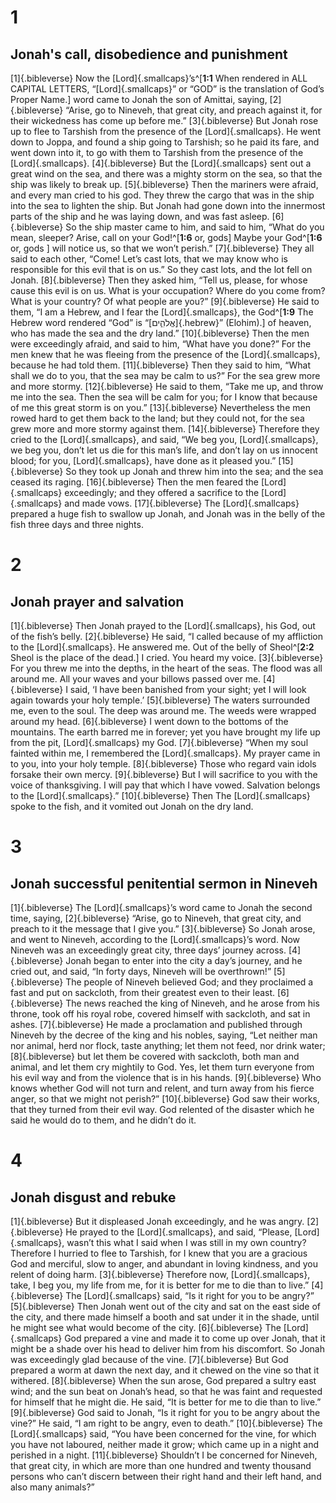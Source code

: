 # 1 
## Jonah's call, disobedience and punishment
[1]{.bibleverse} Now the [Lord]{.smallcaps}’s^[**1:1** When rendered in ALL CAPITAL LETTERS, “[Lord]{.smallcaps}” or “GOD” is the translation of God’s Proper Name.] word came to Jonah the son of Amittai, saying, [2]{.bibleverse} “Arise, go to Nineveh, that great city, and preach against it, for their wickedness has come up before me.” [3]{.bibleverse} But Jonah rose up to flee to Tarshish from the presence of the [Lord]{.smallcaps}. He went down to Joppa, and found a ship going to Tarshish; so he paid its fare, and went down into it, to go with them to Tarshish from the presence of the [Lord]{.smallcaps}. [4]{.bibleverse} But the [Lord]{.smallcaps} sent out a great wind on the sea, and there was a mighty storm on the sea, so that the ship was likely to break up. [5]{.bibleverse} Then the mariners were afraid, and every man cried to his god. They threw the cargo that was in the ship into the sea to lighten the ship. But Jonah had gone down into the innermost parts of the ship and he was laying down, and was fast asleep. [6]{.bibleverse} So the ship master came to him, and said to him, “What do you mean, sleeper? Arise, call on your God!^[**1:6** or, gods] Maybe your God^[**1:6** or, gods ] will notice us, so that we won’t perish.” [7]{.bibleverse} They all said to each other, “Come! Let’s cast lots, that we may know who is responsible for this evil that is on us.” So they cast lots, and the lot fell on Jonah. [8]{.bibleverse} Then they asked him, “Tell us, please, for whose cause this evil is on us. What is your occupation? Where do you come from? What is your country? Of what people are you?” [9]{.bibleverse} He said to them, “I am a Hebrew, and I fear the [Lord]{.smallcaps}, the God^[**1:9** The Hebrew word rendered “God” is “[אֱלֹהִ֑ים]{.hebrew}” (Elohim).] of heaven, who has made the sea and the dry land.” [10]{.bibleverse} Then the men were exceedingly afraid, and said to him, “What have you done?” For the men knew that he was fleeing from the presence of the [Lord]{.smallcaps}, because he had told them. [11]{.bibleverse} Then they said to him, “What shall we do to you, that the sea may be calm to us?” For the sea grew more and more stormy. [12]{.bibleverse} He said to them, “Take me up, and throw me into the sea. Then the sea will be calm for you; for I know that because of me this great storm is on you.” [13]{.bibleverse} Nevertheless the men rowed hard to get them back to the land; but they could not, for the sea grew more and more stormy against them. [14]{.bibleverse} Therefore they cried to the [Lord]{.smallcaps}, and said, “We beg you, [Lord]{.smallcaps}, we beg you, don’t let us die for this man’s life, and don’t lay on us innocent blood; for you, [Lord]{.smallcaps}, have done as it pleased you.” [15]{.bibleverse} So they took up Jonah and threw him into the sea; and the sea ceased its raging. [16]{.bibleverse} Then the men feared the [Lord]{.smallcaps} exceedingly; and they offered a sacrifice to the [Lord]{.smallcaps} and made vows. [17]{.bibleverse} The [Lord]{.smallcaps} prepared a huge fish to swallow up Jonah, and Jonah was in the belly of the fish three days and three nights. 

# 2 
## Jonah prayer and salvation
[1]{.bibleverse} Then Jonah prayed to the [Lord]{.smallcaps}, his God, out of the fish’s belly. [2]{.bibleverse} He said, “I called because of my affliction to the [Lord]{.smallcaps}. He answered me. Out of the belly of Sheol^[**2:2** Sheol is the place of the dead.] I cried. You heard my voice. [3]{.bibleverse} For you threw me into the depths, in the heart of the seas. The flood was all around me. All your waves and your billows passed over me. [4]{.bibleverse} I said, ‘I have been banished from your sight; yet I will look again towards your holy temple.’ [5]{.bibleverse} The waters surrounded me, even to the soul. The deep was around me. The weeds were wrapped around my head. [6]{.bibleverse} I went down to the bottoms of the mountains. The earth barred me in forever; yet you have brought my life up from the pit, [Lord]{.smallcaps} my God. [7]{.bibleverse} “When my soul fainted within me, I remembered the [Lord]{.smallcaps}. My prayer came in to you, into your holy temple. [8]{.bibleverse} Those who regard vain idols forsake their own mercy. [9]{.bibleverse} But I will sacrifice to you with the voice of thanksgiving. I will pay that which I have vowed. Salvation belongs to the [Lord]{.smallcaps}.” [10]{.bibleverse} Then The [Lord]{.smallcaps} spoke to the fish, and it vomited out Jonah on the dry land. 

# 3 
## Jonah successful penitential sermon in Nineveh
[1]{.bibleverse} The [Lord]{.smallcaps}’s word came to Jonah the second time, saying, [2]{.bibleverse} “Arise, go to Nineveh, that great city, and preach to it the message that I give you.” [3]{.bibleverse} So Jonah arose, and went to Nineveh, according to the [Lord]{.smallcaps}’s word. Now Nineveh was an exceedingly great city, three days’ journey across. [4]{.bibleverse} Jonah began to enter into the city a day’s journey, and he cried out, and said, “In forty days, Nineveh will be overthrown!” [5]{.bibleverse} The people of Nineveh believed God; and they proclaimed a fast and put on sackcloth, from their greatest even to their least. [6]{.bibleverse} The news reached the king of Nineveh, and he arose from his throne, took off his royal robe, covered himself with sackcloth, and sat in ashes. [7]{.bibleverse} He made a proclamation and published through Nineveh by the decree of the king and his nobles, saying, “Let neither man nor animal, herd nor flock, taste anything; let them not feed, nor drink water; [8]{.bibleverse} but let them be covered with sackcloth, both man and animal, and let them cry mightily to God. Yes, let them turn everyone from his evil way and from the violence that is in his hands. [9]{.bibleverse} Who knows whether God will not turn and relent, and turn away from his fierce anger, so that we might not perish?” [10]{.bibleverse} God saw their works, that they turned from their evil way. God relented of the disaster which he said he would do to them, and he didn’t do it. 

# 4 
## Jonah disgust and rebuke
[1]{.bibleverse} But it displeased Jonah exceedingly, and he was angry. [2]{.bibleverse} He prayed to the [Lord]{.smallcaps}, and said, “Please, [Lord]{.smallcaps}, wasn’t this what I said when I was still in my own country? Therefore I hurried to flee to Tarshish, for I knew that you are a gracious God and merciful, slow to anger, and abundant in loving kindness, and you relent of doing harm. [3]{.bibleverse} Therefore now, [Lord]{.smallcaps}, take, I beg you, my life from me, for it is better for me to die than to live.” [4]{.bibleverse} The [Lord]{.smallcaps} said, “Is it right for you to be angry?” [5]{.bibleverse} Then Jonah went out of the city and sat on the east side of the city, and there made himself a booth and sat under it in the shade, until he might see what would become of the city. [6]{.bibleverse} The [Lord]{.smallcaps} God prepared a vine and made it to come up over Jonah, that it might be a shade over his head to deliver him from his discomfort. So Jonah was exceedingly glad because of the vine. [7]{.bibleverse} But God prepared a worm at dawn the next day, and it chewed on the vine so that it withered. [8]{.bibleverse} When the sun arose, God prepared a sultry east wind; and the sun beat on Jonah’s head, so that he was faint and requested for himself that he might die. He said, “It is better for me to die than to live.” [9]{.bibleverse} God said to Jonah, “Is it right for you to be angry about the vine?” He said, “I am right to be angry, even to death.” [10]{.bibleverse} The [Lord]{.smallcaps} said, “You have been concerned for the vine, for which you have not laboured, neither made it grow; which came up in a night and perished in a night. [11]{.bibleverse} Shouldn’t I be concerned for Nineveh, that great city, in which are more than one hundred and twenty thousand persons who can’t discern between their right hand and their left hand, and also many animals?” 